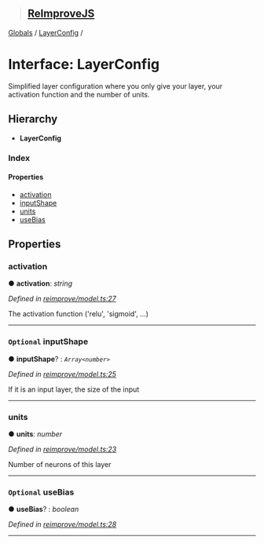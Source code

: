> ## [ReImproveJS](../README.md)

[Globals](../globals.md) / [LayerConfig](layerconfig.md) /

# Interface: LayerConfig

Simplified layer configuration where you only give your layer, your activation function and the number of units.

## Hierarchy

* **LayerConfig**

### Index

#### Properties

* [activation](layerconfig.md#activation)
* [inputShape](layerconfig.md#optional-inputshape)
* [units](layerconfig.md#units)
* [useBias](layerconfig.md#optional-usebias)

## Properties

###  activation

● **activation**: *string*

*Defined in [reimprove/model.ts:27](https://github.com/DevSide/ReImproveJS/blob/2368b25/src/reimprove/model.ts#L27)*

The activation function ('relu', 'sigmoid', ...)

___

### `Optional` inputShape

● **inputShape**? : *`Array<number>`*

*Defined in [reimprove/model.ts:25](https://github.com/DevSide/ReImproveJS/blob/2368b25/src/reimprove/model.ts#L25)*

If it is an input layer, the size of the input

___

###  units

● **units**: *number*

*Defined in [reimprove/model.ts:23](https://github.com/DevSide/ReImproveJS/blob/2368b25/src/reimprove/model.ts#L23)*

Number of neurons of this layer

___

### `Optional` useBias

● **useBias**? : *boolean*

*Defined in [reimprove/model.ts:28](https://github.com/DevSide/ReImproveJS/blob/2368b25/src/reimprove/model.ts#L28)*

___